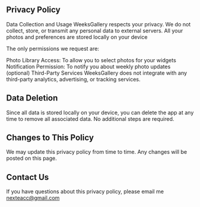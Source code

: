 ## Privacy Policy
Data Collection and Usage
WeeksGallery respects your privacy. We do not collect, store, or transmit any personal data to external servers. All your photos and preferences are stored locally on your device

The only permissions we request are:

Photo Library Access: To allow you to select photos for your widgets
Notification Permission: To notify you about weekly photo updates (optional)
Third-Party Services
WeeksGallery does not integrate with any third-party analytics, advertising, or tracking services.

## Data Deletion
Since all data is stored locally on your device, you can delete the app at any time to remove all associated data. No additional steps are required.

## Changes to This Policy
We may update this privacy policy from time to time. Any changes will be posted on this page.

## Contact Us
If you have questions about this privacy policy, please email me nexteacc@gmail.com
